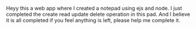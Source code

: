Heyy this a web app where I created a notepad using ejs and node.
I just completed the create read update delete operation in this pad.
And I believe it is all completed if you feel anything is left, please help me complete it.
